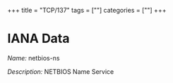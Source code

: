 +++
title = "TCP/137"
tags = [""]
categories = [""]
+++

# IANA Data

_Name:_ netbios-ns

_Description:_ NETBIOS Name Service

